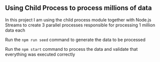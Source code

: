 ## Using Child Process to process millions of data

In this project I am using the child process module together with Node.js Streams to create 3 parallel processes responsible for processing 1 million data each

Run the `npm run seed` command to generate the data to be processed

Run the `npm start` command to process the data and validate that everything was executed correctly

